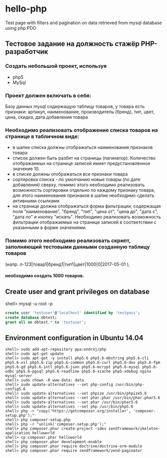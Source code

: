 # hello-php
Test page with filters and pagination on data retrieved from mysql database using php PDO

## Тестовое задание на должность стажёр PHP-разработчик

### Создать небольшой проект, используя
* php5
* MySql

### Проект должен включать в себя:
Базу данных mysql содержащую таблицу товаров, у товара есть признаки: артикул, наименование, производитель (бренд), тип, цвет, цена, скидка, дата добавления товара

### Необходимо реализовать отображение списка товаров на странице в табличном виде:
* в шапке списка должны отображаться наименования признаков товара
* список должен быть разбит на страницы (пагинатор). Количество отображаемых на странице записей имеет предустановленное значение 10.
* в списке должны отображаться все признаки товара
* сортировка списка - по умолчанию новые товары (по дате добавления) сверху, помимо этого необходимо реализовать возможность сортировки отдельно по каждому признаку товара, для этого наименования признаков в шапке необходимо сделать активными ссылками
* на странице должна отображаться форма фильтрации, содержащая поля "наименование", "бренд", "тип", "цена от", "цена до", "дата с", "дата по" и кнопку "искать". Необходимо реализовать возможность фильтрации отображаемых на странице записей в соответствии с указанными в форме значениями.

### Помимо этого необходимо реализовать скрипт, заполняющий тестовыми данными созданную таблицу товаров
(напр. л-123|товар1|бренд1|тип1|цвет|1000|0|2017-05-01 ),
#### необходимо создать 1000 товаров.

## Create user and grant privileges on database
shell> mysql -u root -p
```sql
create user 'testuser'@'localhost' identified by 'testpass';
create database dbtest;
grant all on dbtest.* to 'testuser';
```

## Environment configuration in Ubuntu 14.04
```
shell> sudo add-apt-repository ppa:ondrej/php
shell> sudo apt-get update
shell> sudo apt-get -y install php5.6 php5.6-mbstring php5.6-cli php5.6-xsl php5.6-zip php5.6-common php5.6-curl php5.6-dev php5.6-fpm php5.6-gd php5.6-intl php5.6-json php5.6-mcrypt php5.6-mysql php5.6-odbc php5.6-pgsql php5.6-readline php5.6-xcache php5-xdebug nginx mysql-server
shell> sudo chown -R www-data: data
shell> sudo update-alternatives --set php-config /usr/bin/php-config5.6
shell> sudo update-alternatives --set phpize /usr/bin/phpize5.6
shell> sudo update-alternatives --set phar.phar /usr/bin/phar.phar5.6
shell> sudo update-alternatives --set phar /usr/bin/phar5.6
shell> sudo update-alternatives --set php /usr/bin/php5.6
shell> php -r "copy('https://getcomposer.org/installer', 'composer-setup.php');"
shell> php composer-setup.php
shell> php -r "unlink('composer-setup.php');"
shell> php composer.phar create-project -sdev zendframework/skeleton-application helloworld
shell> cp composer.phar helloworld
shell> php composer.phar development-enable
shell> php composer.phar require doctrine/doctrine-orm-module
shell> php composer.phar require zendframework/zend-paginator
```
